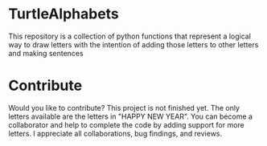 # TurtleAlphabets
This repository is a collection of python functions that represent a logical way to draw letters with the intention of adding those letters to other letters and making sentences

# Contribute
Would you like to contribute? This project is not finished yet. The only letters available are the letters in "HAPPY NEW YEAR". You can become a collaborator and help to complete the code by adding support for more letters. I appreciate all collaborations, bug findings, and reviews. 
